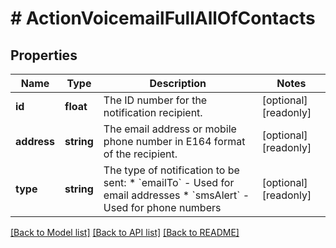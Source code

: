# # ActionVoicemailFullAllOfContacts

## Properties

Name | Type | Description | Notes
------------ | ------------- | ------------- | -------------
**id** | **float** | The ID number for the notification recipient. | [optional] [readonly]
**address** | **string** | The email address or mobile phone number in E164 format of the recipient. | [optional] [readonly]
**type** | **string** | The type of notification to be sent:   * &#x60;emailTo&#x60; - Used for email addresses   * &#x60;smsAlert&#x60; - Used for phone numbers | [optional] [readonly]

[[Back to Model list]](../../README.md#models) [[Back to API list]](../../README.md#endpoints) [[Back to README]](../../README.md)
